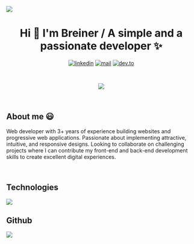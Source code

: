 

![](https://github.com/halfrost/halfrost/blob/master/icons/header_.png)
<h1 align="center">Hi 👋  I'm Breiner / A simple and a passionate developer ✨ </h1> 
<div align="center">
  
  [![linkedin](https://img.shields.io/badge/-linkedin-blue?logo=linkedin)](https://www.linkedin.com/in/jose-breiner-pai-gonz%C3%A1les-318068236/)
  [![mail](https://img.shields.io/badge/-mail-red?logo=mail.ru)](mailto:jose.breiner@breinerdev.com)
  [![dev.to](https://img.shields.io/badge/-dev.to-gray?logo=dev.to)](https://dev.to/breinerdev)
  
</div>


<br />

<p align="center">
  <a href="https://github.com/fairyland0926"><img src="https://readme-typing-svg.herokuapp.com/?lines=Web%20Full%20Stack-Developer;lots%20of%20coding%20experience;Always%20learning%20new%20tech&font=Pacifico&center=true&width=650&height=120&color=58a6ff&vCenter=true&size=45%22"></a>
</p>
<br/>

<h2> About me 😃 </h2>

<p align="left">
Web developer with 3+ years of experience building websites and progressive web applications. Passionate about implementing attractive, intuitive, and responsive designs. Looking to collaborate on challenging projects where I can contribute my front-end and back-end development skills to create excellent digital experiences.
</p>
<br>

<h2 > Technologies </h2>
<p align="left">
  <a href="https://skillicons.dev">
    <img src="https://skillicons.dev/icons?i=linux,aws,babel,js,ts,nextjs,css,tailwind,html,nodejs,gatsby,jest,java,prisma,py,mysql,sqlite,firebase,git,github,docker,nestjs,postman,postgres,nginx,vscode,vite,redux,redis,bash,linux&perline=12" />
  </a>
</p>


<h2 > Github </h2>
<p>
  <img alig src="https://github-profile-trophy.vercel.app/?username=breinerDev-37285&theme=nord&column=-1&rank=SSS,SS,S,AAA,AA,A,B,C" />
</p>
